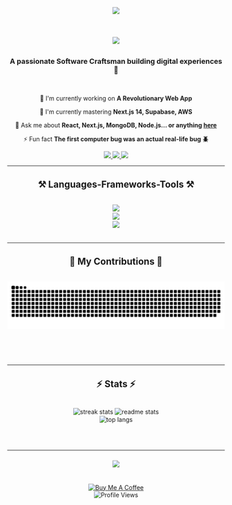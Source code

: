 <div align="center">
  <img height="150" src="https://camo.githubusercontent.com/62da68eb62b1e5f175f7d1f0191dd89a653d7908feb22d37d4a0ab07365d6791/68747470733a2f2f6d656469612e67697068792e636f6d2f6d656469612f4d3967624264396e6244724f5475314d71782f67697068792e676966"/>
</div>

<h1 align="center">
    <img src="https://readme-typing-svg.herokuapp.com/?font=Righteous&size=35&center=true&vCenter=true&width=500&height=70&duration=4000&lines=Hi+There!+👋;+I'm+Avijit+Dam!;" />
</h1>

<h3 align="center">A passionate Software Craftsman building digital experiences 🚀</h3>

<br/>

<div align="center">
 
 🔭 I'm currently working on **A Revolutionary Web App**
 
 🌱 I'm currently mastering **Next.js 14, Supabase, AWS**

 💬 Ask me about **React, Next.js, MongoDB, Node.js... or anything [here](https://github.com/avijitdam98/avijitdam98/issues)**

 ⚡ Fun fact **The first computer bug was an actual real-life bug 🪲**
 
 </div>

<div align="center"> 
  <a href="mailto:avijitdam003@gmail.com">
    <img src="https://img.shields.io/badge/Gmail-333333?style=for-the-badge&logo=gmail&logoColor=red" />
  </a>
  <a href="https://twitter.com/avijitd76704128" target="_blank">
    <img src="https://img.shields.io/badge/Twitter-1DA1F2?style=for-the-badge&logo=twitter&logoColor=white" target="_blank" />
  </a>
  <a href="https://hashnode.com/@avijitdam" target="_blank">
     <img src="https://img.shields.io/badge/Hashnode-2962FF?style=for-the-badge&logo=hashnode&logoColor=white" target="_blank" />
  </a>
</div>

<hr/>
 
<h2 align="center">⚒️ Languages-Frameworks-Tools ⚒️</h2>
<br/>
<div align="center">
    <img src="https://skillicons.dev/icons?i=react,next,javascript,typescript,html,css,sass,tailwind" />
    <br>
    <img src="https://skillicons.dev/icons?i=nodejs,mongodb,supabase,firebase,postgresql" />
    <br>
    <img src="https://skillicons.dev/icons?i=github,vscode,figma,git" />
</div>

<br/>
<hr/>

<div align="center">
  <h2>🐍 My Contributions 🐍</h2>
  <br>
  <img alt="snake eating my contributions" src="https://raw.githubusercontent.com/salesp07/salesp07/output/github-contribution-grid-snake.svg" />
  
  <br/><br/><br/>
</div>

<hr/>

<h2 align="center">⚡ Stats ⚡</h2>
<br>
<div align=center>
  <img width=390 src="https://streak-stats.demolab.com/?user=avijitdam98&count_private=true&theme=react&border_radius=10" alt="streak stats"/>
  <img width=390 src="https://github-readme-stats-salesp07.vercel.app/api?username=avijitdam98&count_private=true&show_icons=true&theme=react&rank_icon=github&border_radius=10" alt="readme stats" />
  <br/>
  <img width=325 align="center" src="https://github-readme-stats-salesp07.vercel.app/api/top-langs/?username=avijitdam98&hide=HTML&langs_count=8&layout=compact&theme=react&border_radius=10&size_weight=0.5&count_weight=0.5&exclude_repo=github-readme-stats" alt="top langs" />
</div>

<br/><br/>

<hr/>

<h3 align="center">
    <img src="https://readme-typing-svg.herokuapp.com/?font=Righteous&size=25&center=true&vCenter=true&width=500&height=70&duration=4000&lines=Thanks+for+visiting!+✌️;Shoot+me+a+message+on+Twitter!;I'm+always+down+to+collab+:)">
</h3>

<br/>

<div align="center">
    <a href="https://buymeacoffee.com/avijitdam" target="_blank"><img src="https://cdn.buymeacoffee.com/buttons/v2/default-yellow.png" alt="Buy Me A Coffee" style="height: 45px !important;width: 157px !important;" ></a>
</div>

<!-- Profile Views Counter -->
<div align="center">
    <img src="https://komarev.com/ghpvc/?username=avijitdam98&style=flat-square&color=blue" alt="Profile Views"/>
</div>

